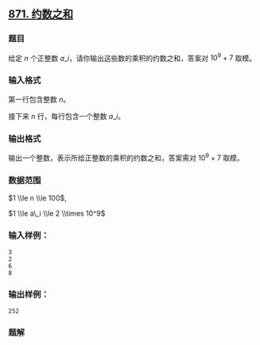 ## [871\. 约数之和](https://www.acwing.com/problem/content/873/)

### 题目

给定 $n$ 个正整数 $a\_i$，请你输出这些数的乘积的约数之和，答案对 $10^9+7$ 取模。

### 输入格式

第一行包含整数 $n$。

接下来 $n$ 行，每行包含一个整数 $a\_i$。

### 输出格式

输出一个整数，表示所给正整数的乘积的约数之和，答案需对 $10^9+7$ 取模。

### 数据范围

$1 \\le n \\le 100$,

$1 \\le a\_i \\le 2 \\times 10^9$

### 输入样例：

```
3
2
6
8
```

### 输出样例：

```
252
```

### 题解

